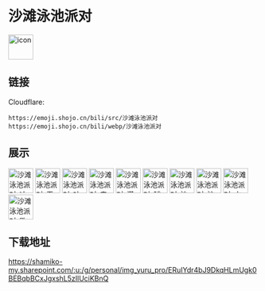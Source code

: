 # 沙滩泳池派对
<img src="https://emoji.shojo.cn/bili/src/沙滩泳池派对/icon.png" width="50" height="50" alt="icon">

## 链接
Cloudflare:
```
https://emoji.shojo.cn/bili/src/沙滩泳池派对
https://emoji.shojo.cn/bili/webp/沙滩泳池派对
```
## 展示
<img src="https://emoji.shojo.cn/bili/src/沙滩泳池派对/沙滩泳池派对-冲浪.png" width="50" height="50" alt="沙滩泳池派对-冲浪">
<img src="https://emoji.shojo.cn/bili/src/沙滩泳池派对/沙滩泳池派对-干杯.png" width="50" height="50" alt="沙滩泳池派对-干杯">
<img src="https://emoji.shojo.cn/bili/src/沙滩泳池派对/沙滩泳池派对-咕噜咕噜.png" width="50" height="50" alt="沙滩泳池派对-咕噜咕噜">
<img src="https://emoji.shojo.cn/bili/src/沙滩泳池派对/沙滩泳池派对-来玩水呀.png" width="50" height="50" alt="沙滩泳池派对-来玩水呀">
<img src="https://emoji.shojo.cn/bili/src/沙滩泳池派对/沙滩泳池派对-潜水.png" width="50" height="50" alt="沙滩泳池派对-潜水">
<img src="https://emoji.shojo.cn/bili/src/沙滩泳池派对/沙滩泳池派对-球球啦.png" width="50" height="50" alt="沙滩泳池派对-球球啦">
<img src="https://emoji.shojo.cn/bili/src/沙滩泳池派对/沙滩泳池派对-沙雕.png" width="50" height="50" alt="沙滩泳池派对-沙雕">
<img src="https://emoji.shojo.cn/bili/src/沙滩泳池派对/沙滩泳池派对-沙滩鞋.png" width="50" height="50" alt="沙滩泳池派对-沙滩鞋">
<img src="https://emoji.shojo.cn/bili/src/沙滩泳池派对/沙滩泳池派对-水枪.png" width="50" height="50" alt="沙滩泳池派对-水枪">
<img src="https://emoji.shojo.cn/bili/src/沙滩泳池派对/沙滩泳池派对-歇会儿.png" width="50" height="50" alt="沙滩泳池派对-歇会儿">

## 下载地址

https://shamiko-my.sharepoint.com/:u:/g/personal/img_yuru_pro/ERuIYdr4bJ9DkqHLmUgk0BEBqbBCxJgxshL5zIlUciKBnQ